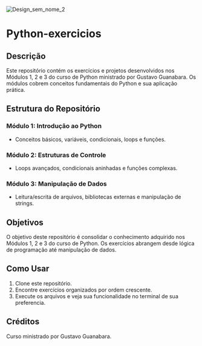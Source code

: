 
![Design_sem_nome_2](https://github.com/Brunitinhaaa/Python-exercicios/assets/104976135/c942a241-2fce-412f-9270-d5a6c5199e14)

# Python-exercicios

## Descrição

Este repositório contém os exercícios e projetos desenvolvidos nos Módulos 1, 2 e 3 do curso de Python ministrado por Gustavo Guanabara. Os módulos cobrem conceitos fundamentais do Python e sua aplicação prática.

## Estrutura do Repositório

### Módulo 1: Introdução ao Python
- Conceitos básicos, variáveis, condicionais, loops e funções.

### Módulo 2: Estruturas de Controle
- Loops avançados, condicionais aninhadas e funções complexas.

### Módulo 3: Manipulação de Dados
- Leitura/escrita de arquivos, bibliotecas externas e manipulação de strings.

## Objetivos

O objetivo deste repositório é consolidar o conhecimento adquirido nos Módulos 1, 2 e 3 do curso de Python. Os exercícios abrangem desde lógica de programação até manipulação de dados.

## Como Usar

1. Clone este repositório.
2. Encontre exercícios organizados por ordem crescente.
3. Execute os arquivos e veja sua funcionalidade no terminal de sua preferencia.

## Créditos

Curso ministrado por Gustavo Guanabara.
